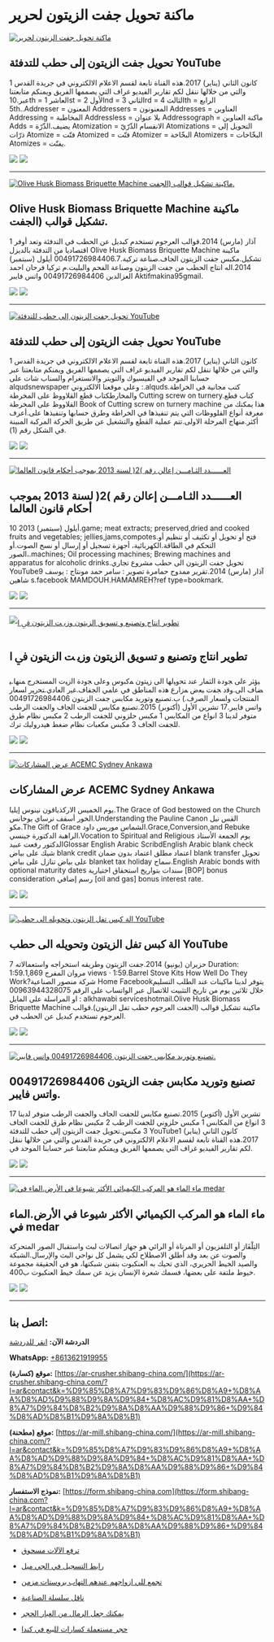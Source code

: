 # ماكنة تحويل جفت الزيتون لحرير

<a href="https://swt.shibang-china.com/?l=ar&img&k=%D9%85%D8%A7%D9%83%D9%86%D8%A9+%D8%AA%D8%AD%D9%88%D9%8A%D9%84+%D8%AC%D9%81%D8%AA+%D8%A7%D9%84%D8%B2%D9%8A%D8%AA%D9%88%D9%86+%D9%84%D8%AD%D8%B1%D9%8A%D8%B1" target="_blank">![ماكنة تحويل جفت الزيتون لحرير](http://static.shibang-china.com/all-800x300/1389.jpg)</a>

## تحويل جفت الزيتون إلى حطب للتدفئة YouTube
1 كانون الثاني (يناير) 2017.هذه القناة تابعة لقسم الاعلام الالكتروني في جريدة القدس والتي من خلالها ننقل لكم تقارير الفيديو غراف التي يصممها الفريق ويمنكم متابعتنا عبر.10th = العاشر 1st = الأول 2nd = الثاني 3rd = الثالث 4th = الرابع 5th..Addresser = المعنون Addressers = المعنونون Addresses = العناوين Addressing = المخاطبة Addressless = بلا عنوان Addressograph = ماكنة العناوين Adds = يضيف.الذّرّة Atomization = الانقسام الذّرّيّ Atomizations = التحويل إلى ذرّات Atomize = فتّت Atomized = فتّت Atomizer = البخّاخة Atomizers = البخّاخات Atomizes = يفتّت.


<a href="https://whatsapp.shibangsoft.com/WhatsApp.php" target="_blank" title="WhatsApp">![](http://static.shibang-china.com/icon/whatsapp.png)</a> <a href="https://swt.shibang-china.com/?l=ar&icon&k=%D9%85%D8%A7%D9%83%D9%86%D8%A9+%D8%AA%D8%AD%D9%88%D9%8A%D9%84+%D8%AC%D9%81%D8%AA+%D8%A7%D9%84%D8%B2%D9%8A%D8%AA%D9%88%D9%86+%D9%84%D8%AD%D8%B1%D9%8A%D8%B1" target="_blank">![](http://static.shibang-china.com/icon/chat-ar.png)</a>

---

<a href="https://swt.shibang-china.com/?l=ar&img&k=%D9%85%D8%A7%D9%83%D9%86%D8%A9+%D8%AA%D8%AD%D9%88%D9%8A%D9%84+%D8%AC%D9%81%D8%AA+%D8%A7%D9%84%D8%B2%D9%8A%D8%AA%D9%88%D9%86+%D9%84%D8%AD%D8%B1%D9%8A%D8%B1" target="_blank">![Olive Husk Biomass Briquette Machine ماكينة تشكيل قوالب (الجفت.](http://static.shibang-china.com/all-800x300/1253.jpg)</a>

## Olive Husk Biomass Briquette Machine ماكينة تشكيل قوالب (الجفت.
1 آذار (مارس) 2014.قوالب العرجوم تستخدم كبديل عن الحطب في التدفئة وتعد أوفر اقتصاديا من التدفئة بالديزل Olive Husk Biomass Briquette Machine ماكينة تشكيل.مكبس جفت الزيتون الجاف.صناعة تركية.00491726984406.7 أيلول (سبتمبر) 2014.اله انتاج الحطب من جفت الزيتون وصناعة الفحم والبليت.م تركيا فرحان احمد العزالدين 00491726984406 واتس فايبر Aktifmakina95gmail.


<a href="https://whatsapp.shibangsoft.com/WhatsApp.php" target="_blank" title="WhatsApp">![](http://static.shibang-china.com/icon/whatsapp.png)</a> <a href="https://swt.shibang-china.com/?l=ar&icon&k=%D9%85%D8%A7%D9%83%D9%86%D8%A9+%D8%AA%D8%AD%D9%88%D9%8A%D9%84+%D8%AC%D9%81%D8%AA+%D8%A7%D9%84%D8%B2%D9%8A%D8%AA%D9%88%D9%86+%D9%84%D8%AD%D8%B1%D9%8A%D8%B1" target="_blank">![](http://static.shibang-china.com/icon/chat-ar.png)</a>

---

<a href="https://swt.shibang-china.com/?l=ar&img&k=%D9%85%D8%A7%D9%83%D9%86%D8%A9+%D8%AA%D8%AD%D9%88%D9%8A%D9%84+%D8%AC%D9%81%D8%AA+%D8%A7%D9%84%D8%B2%D9%8A%D8%AA%D9%88%D9%86+%D9%84%D8%AD%D8%B1%D9%8A%D8%B1" target="_blank">![تحويل جفت الزيتون إلى حطب للتدفئة YouTube](http://static.shibang-china.com/all-800x300/1172.jpg)</a>

## تحويل جفت الزيتون إلى حطب للتدفئة YouTube
1 كانون الثاني (يناير) 2017.هذه القناة تابعة لقسم الاعلام الالكتروني في جريدة القدس والتي من خلالها ننقل لكم تقارير الفيديو غراف التي يصممها الفريق ويمنكم متابعتنا عبر حسابنا الموحد في الفيسبوك والتويتر والانستغرام والسناب شات على alqudsnewspaper وعلى موقعنا الالكتروني :.alquds.كتب مجانية فى الخراطة والمخارطكتاب قطع القلاووظ على المخرطة Cutting screw on turnery.كتاب قطع القلاووظ على المخرطة Book of Cutting screw on turnery machine هذا يمكنك من معرفة أنواع القلووظات التي يتم تنفيذها في الخراطة وطرق حسابها وتنفيذها على.أعرف أكثر.منهاج المرحلة الاولى.تتم عملية القطع والتشغيل عن طريق الحركة المركبة المبينة في الشكل رقم (1).


<a href="https://whatsapp.shibangsoft.com/WhatsApp.php" target="_blank" title="WhatsApp">![](http://static.shibang-china.com/icon/whatsapp.png)</a> <a href="https://swt.shibang-china.com/?l=ar&icon&k=%D9%85%D8%A7%D9%83%D9%86%D8%A9+%D8%AA%D8%AD%D9%88%D9%8A%D9%84+%D8%AC%D9%81%D8%AA+%D8%A7%D9%84%D8%B2%D9%8A%D8%AA%D9%88%D9%86+%D9%84%D8%AD%D8%B1%D9%8A%D8%B1" target="_blank">![](http://static.shibang-china.com/icon/chat-ar.png)</a>

---

<a href="https://swt.shibang-china.com/?l=ar&img&k=%D9%85%D8%A7%D9%83%D9%86%D8%A9+%D8%AA%D8%AD%D9%88%D9%8A%D9%84+%D8%AC%D9%81%D8%AA+%D8%A7%D9%84%D8%B2%D9%8A%D8%AA%D9%88%D9%86+%D9%84%D8%AD%D8%B1%D9%8A%D8%B1" target="_blank">![العــــــدد الثـامـــن إعالن رقم )2( لسنة 2013 بموجب أحكام قانون العالما](http://static.shibang-china.com/all-800x300/744.jpg)</a>

## العــــــدد الثـامـــن إعالن رقم )2( لسنة 2013 بموجب أحكام قانون العالما
10 أيلول (سبتمبر) 2013.game; meat extracts; preserved,dried and cooked fruits and vegetables; jellies,jams,compotes.فتح أو تحويل أو تكثيف أو تنظيم أو التحكم في الطاقة.الكهربائية، أجهزة تسجيل أو إرسال أو نسخ الصوت.أو الصور،.machines; Oil processing machines; Brewing machines and apparatus for alcoholic drinks.تحويل جفت الزيتون الى حطب مشروع تجاري YouTube9 آذار (مارس) 2014.تقرير ممدوح حمامرة تصوير : سامر حمد مونتاج : يوسف شاهين s.facebook MAMDOUH.HAMAMREH?ref type=bookmark.


<a href="https://whatsapp.shibangsoft.com/WhatsApp.php" target="_blank" title="WhatsApp">![](http://static.shibang-china.com/icon/whatsapp.png)</a> <a href="https://swt.shibang-china.com/?l=ar&icon&k=%D9%85%D8%A7%D9%83%D9%86%D8%A9+%D8%AA%D8%AD%D9%88%D9%8A%D9%84+%D8%AC%D9%81%D8%AA+%D8%A7%D9%84%D8%B2%D9%8A%D8%AA%D9%88%D9%86+%D9%84%D8%AD%D8%B1%D9%8A%D8%B1" target="_blank">![](http://static.shibang-china.com/icon/chat-ar.png)</a>

---

<a href="https://swt.shibang-china.com/?l=ar&img&k=%D9%85%D8%A7%D9%83%D9%86%D8%A9+%D8%AA%D8%AD%D9%88%D9%8A%D9%84+%D8%AC%D9%81%D8%AA+%D8%A7%D9%84%D8%B2%D9%8A%D8%AA%D9%88%D9%86+%D9%84%D8%AD%D8%B1%D9%8A%D8%B1" target="_blank">![ﺗﻄﻮﻳﺮ اﻧﺘﺎج وﺗﺼﻨﻴﻊ و ﺗﺴﻮﻳﻖ اﻟﺰﻳﺘﻮن وزﻳ ﺖ اﻟﺰﻳﺘﻮن ﰲ ا](http://static.shibang-china.com/all-800x300/261.jpg)</a>

## ﺗﻄﻮﻳﺮ اﻧﺘﺎج وﺗﺼﻨﻴﻊ و ﺗﺴﻮﻳﻖ اﻟﺰﻳﺘﻮن وزﻳ ﺖ اﻟﺰﻳﺘﻮن ﰲ ا
ﻴؤﺜر ﻋﻟﯽ ﺠودة اﻟﺜﻤﺎر ﻋﻨد ﺘﺤوﻴﻟﻬﺎ اﻟﯽ زﻴﺘون ﻤﮐﺒوس وﻋﻟﯽ ﺠودة اﻟزﻴت اﻟﻤﺴﺘﺨرج ﻤﻨﻬﺎ.ﻴ ﻀﺎف اﻟﯽ.وﻗد ﺠﻔت ﺒﻌض ﻤزارع ﻫذه اﻟﻤﻨﺎطق ﻓﻲ ﻋﺎﻤﻲ اﻟﺠﻔﺎف.ﻏﻴر اﻟﻌﺎدي.ﺘﺤرﻴر اﺴﻌﺎر اﻟﻤﻨﺘﺠﺎت واﺴﻌﺎر اﻟﺼرف.) ب.تصنيع وتوريد مكابس جفت الزيتون 00491726984406 واتس فايبر.17 تشرين الأول (أكتوبر) 2015.تصنيع مكابس للجفت الجاف والجفت الرطب متوفر لدينا 3 انواع من المكابس 1 مكبس حلزوني للجفت الرطب 2 مكبس نظام طرق للجفت الجاف 3 مكبس مكعبات نظام ضغط هيدروليك ترك.


<a href="https://whatsapp.shibangsoft.com/WhatsApp.php" target="_blank" title="WhatsApp">![](http://static.shibang-china.com/icon/whatsapp.png)</a> <a href="https://swt.shibang-china.com/?l=ar&icon&k=%D9%85%D8%A7%D9%83%D9%86%D8%A9+%D8%AA%D8%AD%D9%88%D9%8A%D9%84+%D8%AC%D9%81%D8%AA+%D8%A7%D9%84%D8%B2%D9%8A%D8%AA%D9%88%D9%86+%D9%84%D8%AD%D8%B1%D9%8A%D8%B1" target="_blank">![](http://static.shibang-china.com/icon/chat-ar.png)</a>

---

<a href="https://swt.shibang-china.com/?l=ar&img&k=%D9%85%D8%A7%D9%83%D9%86%D8%A9+%D8%AA%D8%AD%D9%88%D9%8A%D9%84+%D8%AC%D9%81%D8%AA+%D8%A7%D9%84%D8%B2%D9%8A%D8%AA%D9%88%D9%86+%D9%84%D8%AD%D8%B1%D9%8A%D8%B1" target="_blank">![عرض المشاركات ACEMC Sydney Ankawa](http://static.shibang-china.com/all-800x300/236.jpg)</a>

## عرض المشاركات ACEMC Sydney Ankawa
يوم الخميس الاركذياقون نينوس إيليا.The Grace of God bestowed on the Church الخور أسقف نرساي يوخانس.Understanding the Pauline Canon القس نيل مكو.The Gift of Grace الشماس موريس داود.Grace,Conversion,and Rebuke الراهبة الدكتورة جينسي.Vocation to Spiritual and Religious يوم الجمعة الأستاذ الدكتور رفعت عبيدGlossar English Arabic ScribdEnglish Arabic blank check شيك على بياض blank credit اعتماد مطلق اعتماد بدون ضمان blank transfer تحويل على بياض تنازل على بياض blanket tax holiday سماح.English Arabic bonds with optional maturity dates سندات بتواريخ استحقاق اختيارية [BOP] bonus consideration رسم إضافي [oil and gas] bonus interest rate.


<a href="https://whatsapp.shibangsoft.com/WhatsApp.php" target="_blank" title="WhatsApp">![](http://static.shibang-china.com/icon/whatsapp.png)</a> <a href="https://swt.shibang-china.com/?l=ar&icon&k=%D9%85%D8%A7%D9%83%D9%86%D8%A9+%D8%AA%D8%AD%D9%88%D9%8A%D9%84+%D8%AC%D9%81%D8%AA+%D8%A7%D9%84%D8%B2%D9%8A%D8%AA%D9%88%D9%86+%D9%84%D8%AD%D8%B1%D9%8A%D8%B1" target="_blank">![](http://static.shibang-china.com/icon/chat-ar.png)</a>

---

<a href="https://swt.shibang-china.com/?l=ar&img&k=%D9%85%D8%A7%D9%83%D9%86%D8%A9+%D8%AA%D8%AD%D9%88%D9%8A%D9%84+%D8%AC%D9%81%D8%AA+%D8%A7%D9%84%D8%B2%D9%8A%D8%AA%D9%88%D9%86+%D9%84%D8%AD%D8%B1%D9%8A%D8%B1" target="_blank">![الة كبس تفل الزيتون وتحويله الى حطب YouTube](http://static.shibang-china.com/all-800x300/591.jpg)</a>

## الة كبس تفل الزيتون وتحويله الى حطب YouTube
7 حزيران (يونيو) 2014.جفت الزيتون وطريقه استخراجه واستعمالاته Duration: 1:59.مروان المفرج 1,869 views &middot; 1:59.Barrel Stove Kits How Well Do They Work?شركة منصور الصناعية Home Facebookيتوفر لدينا ماكينات عند الطلب التسليم خلال ثلاثين يوم من تاريخ التثبيت للاتصال عبر الواتساب على الرقم 00963944328075 او المراسلة على المايل : alkhawabi serviceshotmail.Olive Husk Biomass Briquette Machine ماكينة تشكيل قوالب (الجفت العرجوم حطب تفل الزيتون).قوالب العرجوم تستخدم كبديل عن الحطب في.


<a href="https://whatsapp.shibangsoft.com/WhatsApp.php" target="_blank" title="WhatsApp">![](http://static.shibang-china.com/icon/whatsapp.png)</a> <a href="https://swt.shibang-china.com/?l=ar&icon&k=%D9%85%D8%A7%D9%83%D9%86%D8%A9+%D8%AA%D8%AD%D9%88%D9%8A%D9%84+%D8%AC%D9%81%D8%AA+%D8%A7%D9%84%D8%B2%D9%8A%D8%AA%D9%88%D9%86+%D9%84%D8%AD%D8%B1%D9%8A%D8%B1" target="_blank">![](http://static.shibang-china.com/icon/chat-ar.png)</a>

---

<a href="https://swt.shibang-china.com/?l=ar&img&k=%D9%85%D8%A7%D9%83%D9%86%D8%A9+%D8%AA%D8%AD%D9%88%D9%8A%D9%84+%D8%AC%D9%81%D8%AA+%D8%A7%D9%84%D8%B2%D9%8A%D8%AA%D9%88%D9%86+%D9%84%D8%AD%D8%B1%D9%8A%D8%B1" target="_blank">![تصنيع وتوريد مكابس جفت الزيتون 00491726984406 واتس فايبر.](http://static.shibang-china.com/all-800x300/99.jpg)</a>

## تصنيع وتوريد مكابس جفت الزيتون 00491726984406 واتس فايبر.
17 تشرين الأول (أكتوبر) 2015.تصنيع مكابس للجفت الجاف والجفت الرطب متوفر لدينا 3 انواع من المكابس 1 مكبس حلزوني للجفت الرطب 2 مكبس نظام طرق للجفت الجاف 3 مكبس.تحويل جفت الزيتون إلى حطب للتدفئة YouTube1 كانون الثاني (يناير) 2017.هذه القناة تابعة لقسم الاعلام الالكتروني في جريدة القدس والتي من خلالها ننقل لكم تقارير الفيديو غراف التي يصممها الفريق ويمنكم متابعتنا عبر حسابنا الموحد في.


<a href="https://whatsapp.shibangsoft.com/WhatsApp.php" target="_blank" title="WhatsApp">![](http://static.shibang-china.com/icon/whatsapp.png)</a> <a href="https://swt.shibang-china.com/?l=ar&icon&k=%D9%85%D8%A7%D9%83%D9%86%D8%A9+%D8%AA%D8%AD%D9%88%D9%8A%D9%84+%D8%AC%D9%81%D8%AA+%D8%A7%D9%84%D8%B2%D9%8A%D8%AA%D9%88%D9%86+%D9%84%D8%AD%D8%B1%D9%8A%D8%B1" target="_blank">![](http://static.shibang-china.com/icon/chat-ar.png)</a>

---

<a href="https://swt.shibang-china.com/?l=ar&img&k=%D9%85%D8%A7%D9%83%D9%86%D8%A9+%D8%AA%D8%AD%D9%88%D9%8A%D9%84+%D8%AC%D9%81%D8%AA+%D8%A7%D9%84%D8%B2%D9%8A%D8%AA%D9%88%D9%86+%D9%84%D8%AD%D8%B1%D9%8A%D8%B1" target="_blank">![ماء الماء هو المركب الكيميائي الأكثر شيوعا في الأرض.الماء في medar](http://static.shibang-china.com/all-800x300/236.jpg)</a>

## ماء الماء هو المركب الكيميائي الأكثر شيوعا في الأرض.الماء في medar
التِلْفَاز أو التلفزيون أو المرناة أو الرائي هو جهاز اتصالات لبث واستقبال الصور المتحركة والصوت عن بعد وقد أطلق الاصطلاح لکي يشمل كل نواحي البث والإرسال.الشبكة والصيد الخيط الحريري، الذي تحيك به العنكبوت بتفنن شبكتها، هو في الحقيقة مجموعة خيوط ملتفة على بعضها، فسمك شعرة الإنسان يزيد عن سمك خيط العنكبوت ب400.

<a href="https://whatsapp.shibangsoft.com/WhatsApp.php" target="_blank" title="WhatsApp">![](http://static.shibang-china.com/icon/whatsapp.png)</a> <a href="https://swt.shibang-china.com/?l=ar&icon&k=%D9%85%D8%A7%D9%83%D9%86%D8%A9+%D8%AA%D8%AD%D9%88%D9%8A%D9%84+%D8%AC%D9%81%D8%AA+%D8%A7%D9%84%D8%B2%D9%8A%D8%AA%D9%88%D9%86+%D9%84%D8%AD%D8%B1%D9%8A%D8%B1" target="_blank">![](http://static.shibang-china.com/icon/chat-ar.png)</a>

---
## اتصل بنا:

**الدردشة الآن:** [انقر للدردشة](https://swt.shibang-china.com?l=ar&contact&k=%D9%85%D8%A7%D9%83%D9%86%D8%A9+%D8%AA%D8%AD%D9%88%D9%8A%D9%84+%D8%AC%D9%81%D8%AA+%D8%A7%D9%84%D8%B2%D9%8A%D8%AA%D9%88%D9%86+%D9%84%D8%AD%D8%B1%D9%8A%D8%B1)

**WhatsApp:**  [+8613621919955](https://whatsapp.shibangsoft.com/WhatsApp.php)

**موقع (كسارة):** [https://ar-crusher.shibang-china.com/](https://ar-crusher.shibang-china.com/?l=ar&contact&k=%D9%85%D8%A7%D9%83%D9%86%D8%A9+%D8%AA%D8%AD%D9%88%D9%8A%D9%84+%D8%AC%D9%81%D8%AA+%D8%A7%D9%84%D8%B2%D9%8A%D8%AA%D9%88%D9%86+%D9%84%D8%AD%D8%B1%D9%8A%D8%B1)

**موقع (مطحنة):** [https://ar-mill.shibang-china.com/](https://ar-mill.shibang-china.com/?l=ar&contact&k=%D9%85%D8%A7%D9%83%D9%86%D8%A9+%D8%AA%D8%AD%D9%88%D9%8A%D9%84+%D8%AC%D9%81%D8%AA+%D8%A7%D9%84%D8%B2%D9%8A%D8%AA%D9%88%D9%86+%D9%84%D8%AD%D8%B1%D9%8A%D8%B1)

**نموذج الاستفسار:** [https://form.shibang-china.com](https://form.shibang-china.com?l=ar&contact&k=%D9%85%D8%A7%D9%83%D9%86%D8%A9+%D8%AA%D8%AD%D9%88%D9%8A%D9%84+%D8%AC%D9%81%D8%AA+%D8%A7%D9%84%D8%B2%D9%8A%D8%AA%D9%88%D9%86+%D9%84%D8%AD%D8%B1%D9%8A%D8%B1)

* [ترفع الآلات مسحوق](../21/%D8%AA%D8%B1%D9%81%D8%B9%20%D8%A7%D9%84%D8%A2%D9%84%D8%A7%D8%AA%20%D9%85%D8%B3%D8%AD%D9%88%D9%82.md)

* [رابط التسجيل في الجي ميل](../21/%D8%B1%D8%A7%D8%A8%D8%B7%20%D8%A7%D9%84%D8%AA%D8%B3%D8%AC%D9%8A%D9%84%20%D9%81%D9%8A%20%D8%A7%D9%84%D8%AC%D9%8A%20%D9%85%D9%8A%D9%84.md)

* [تجمع للي ازواجهم عندهم التهاب بروستات مزمن](../22/%D8%AA%D8%AC%D9%85%D8%B9%20%D9%84%D9%84%D9%8A%20%D8%A7%D8%B2%D9%88%D8%A7%D8%AC%D9%87%D9%85%20%D8%B9%D9%86%D8%AF%D9%87%D9%85%20%D8%A7%D9%84%D8%AA%D9%87%D8%A7%D8%A8%20%D8%A8%D8%B1%D9%88%D8%B3%D8%AA%D8%A7%D8%AA%20%D9%85%D8%B2%D9%85%D9%86.md)

* [ناقل سلسلة الصناعية](../22/%D9%86%D8%A7%D9%82%D9%84%20%D8%B3%D9%84%D8%B3%D9%84%D8%A9%20%D8%A7%D9%84%D8%B5%D9%86%D8%A7%D8%B9%D9%8A%D8%A9.md)

* [يمكنك جعل الرمال من الغبار الحجر](../25/%D9%8A%D9%85%D9%83%D9%86%D9%83%20%D8%AC%D8%B9%D9%84%20%D8%A7%D9%84%D8%B1%D9%85%D8%A7%D9%84%20%D9%85%D9%86%20%D8%A7%D9%84%D8%BA%D8%A8%D8%A7%D8%B1%20%D8%A7%D9%84%D8%AD%D8%AC%D8%B1.md)

* [حجر مستعملة كسارات للبيع في كندا](../23/%D8%AD%D8%AC%D8%B1%20%D9%85%D8%B3%D8%AA%D8%B9%D9%85%D9%84%D8%A9%20%D9%83%D8%B3%D8%A7%D8%B1%D8%A7%D8%AA%20%D9%84%D9%84%D8%A8%D9%8A%D8%B9%20%D9%81%D9%8A%20%D9%83%D9%86%D8%AF%D8%A7.md)